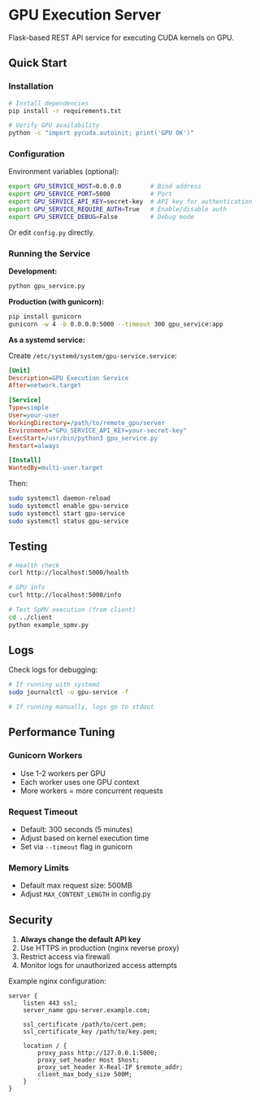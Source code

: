 # GPU Execution Server

Flask-based REST API service for executing CUDA kernels on GPU.

## Quick Start

### Installation

```bash
# Install dependencies
pip install -r requirements.txt

# Verify GPU availability
python -c "import pycuda.autoinit; print('GPU OK')"
```

### Configuration

Environment variables (optional):
```bash
export GPU_SERVICE_HOST=0.0.0.0        # Bind address
export GPU_SERVICE_PORT=5000           # Port
export GPU_SERVICE_API_KEY=secret-key  # API key for authentication
export GPU_SERVICE_REQUIRE_AUTH=True   # Enable/disable auth
export GPU_SERVICE_DEBUG=False         # Debug mode
```

Or edit `config.py` directly.

### Running the Service

**Development:**
```bash
python gpu_service.py
```

**Production (with gunicorn):**
```bash
pip install gunicorn
gunicorn -w 4 -b 0.0.0.0:5000 --timeout 300 gpu_service:app
```

**As a systemd service:**

Create `/etc/systemd/system/gpu-service.service`:
```ini
[Unit]
Description=GPU Execution Service
After=network.target

[Service]
Type=simple
User=your-user
WorkingDirectory=/path/to/remote_gpu/server
Environment="GPU_SERVICE_API_KEY=your-secret-key"
ExecStart=/usr/bin/python3 gpu_service.py
Restart=always

[Install]
WantedBy=multi-user.target
```

Then:
```bash
sudo systemctl daemon-reload
sudo systemctl enable gpu-service
sudo systemctl start gpu-service
sudo systemctl status gpu-service
```

## Testing

```bash
# Health check
curl http://localhost:5000/health

# GPU info
curl http://localhost:5000/info

# Test SpMV execution (from client)
cd ../client
python example_spmv.py
```

## Logs

Check logs for debugging:
```bash
# If running with systemd
sudo journalctl -u gpu-service -f

# If running manually, logs go to stdout
```

## Performance Tuning

### Gunicorn Workers
- Use 1-2 workers per GPU
- Each worker uses one GPU context
- More workers = more concurrent requests

### Request Timeout
- Default: 300 seconds (5 minutes)
- Adjust based on kernel execution time
- Set via `--timeout` flag in gunicorn

### Memory Limits
- Default max request size: 500MB
- Adjust `MAX_CONTENT_LENGTH` in config.py

## Security

1. **Always change the default API key**
2. Use HTTPS in production (nginx reverse proxy)
3. Restrict access via firewall
4. Monitor logs for unauthorized access attempts

Example nginx configuration:
```nginx
server {
    listen 443 ssl;
    server_name gpu-server.example.com;

    ssl_certificate /path/to/cert.pem;
    ssl_certificate_key /path/to/key.pem;

    location / {
        proxy_pass http://127.0.0.1:5000;
        proxy_set_header Host $host;
        proxy_set_header X-Real-IP $remote_addr;
        client_max_body_size 500M;
    }
}
```
